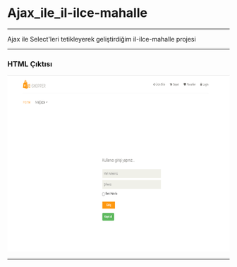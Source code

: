 # Ajax_ile_il-ilce-mahalle
<hr/>
Ajax ile Select'leri tetikleyerek geliştirdiğim il-ilce-mahalle projesi
<hr/>
<h3>HTML Çıktısı</h3>
<img height="400px" witdh="400px" src="https://github.com/ismailcglr/eShopper/blob/main/images/eShopper-Login.png" alt="Alt text" title="Optional title">
<hr/>
